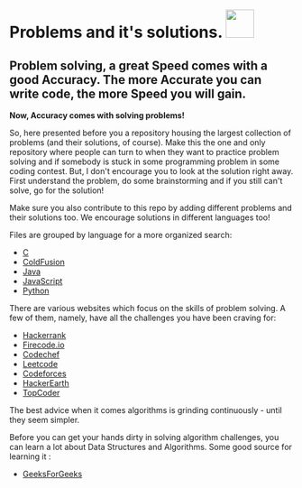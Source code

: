 # Problems and it's solutions.   <img src="https://m-mooga.com/rubix_cube.jpg" width="50">

## Problem solving, a great Speed comes with a good Accuracy. The more Accurate you can write code, the more Speed you will gain.

**Now, Accuracy comes with solving problems!**

So, here presented before you a repository housing the largest collection of problems (and their solutions, of course). Make this the one and only repository where people can turn to when they want to practice problem solving and if somebody is stuck in some programming problem in some coding contest. But, I don't encourage you to look at the solution right away. First understand the problem, do some brainstorming and if you still can't solve, go for the solution!

Make sure you also contribute to this repo by adding different problems and their solutions too. We encourage solutions in different languages too!

Files are grouped by language for a more organized search:

* [C](/C)
* [ColdFusion](/ColdFusion)
* [Java](/Java)
* [JavaScript](/JavaScript)
* [Python](/Python)


There are various websites which focus on the skills of problem solving. A few of them, namely, have all the challenges you have been craving for: 
* [Hackerrank](https://www.hackerrank.com/)
* [Firecode.io](https://www.firecode.io/)
* [Codechef](https://www.codechef.com/)
* [Leetcode](https://leetcode.com/)
* [Codeforces](http://codeforces.com/)
* [HackerEarth](https://www.hackerearth.com/)
* [TopCoder](https://www.topcoder.com/)


The best advice when it comes algorithms is grinding continuously - until they seem simpler. 

Before you can get your hands dirty in solving algorithm challenges, you can learn a lot about Data Structures and Algorithms.
Some good source for learning it :
* [GeeksForGeeks](https://www.geeksforgeeks.org/)
